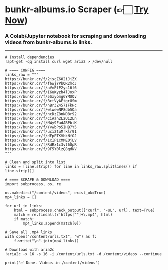 # bunkr-albums.io Scraper (👉🏻 [Try Now](https://colab.research.google.com/github/profinderbro/bunker/blob/main/bunker.ipynb))

### A Colab/Jupyter notebook for scraping and downloading videos from **bunkr-albums.io** links.  
---
```
# Install dependencies
!apt-get -qq install curl wget aria2 > /dev/null

# ==== CONFIG ====
links_raw = """
https://bunkr.cr/f/2jscZ602iJjZX
https://bunkr.cr/f/f6wjYPbQR2mcJ
https://bunkr.cr/f/aVmPfP2ys16f6
https://bunkr.cr/f/I6uKyzh4lJoxP
https://bunkr.cr/f/5Sxyomg6YMUQv
https://bunkr.cr/f/BctVyAEtgrUSm
https://bunkr.cr/f/nBr3Z457IFkHc
https://bunkr.cr/f/wlwewNP8db5Qa
https://bunkr.cr/f/ncDzZ8nND8r92
https://bunkr.cr/f/CiAah2L2U12Ln
https://bunkr.cr/f/NWy9FadABPbtK
https://bunkr.cr/f/YvwbPo5IHB7Y5
https://bunkr.cr/f/uci2tuMrklr91
https://bunkr.cr/f/dFpPTKVbkNfOJ
https://bunkr.cr/f/1xIP1cMMEOjLV
https://bunkr.cr/f/RdRx1c3vt6UpR
https://bunkr.cr/f/9F5Y0lzQ8qdNV
"""

# Clean and split into list
links = [line.strip() for line in links_raw.splitlines() if line.strip()]

# ==== SCRAPE & DOWNLOAD ====
import subprocess, os, re

os.makedirs("/content/videos", exist_ok=True)
mp4_links = []

for url in links:
    html = subprocess.check_output(["curl", "-sL", url], text=True)
    match = re.findall(r'https[^"]+\.mp4', html)
    if match:
        mp4_links.append(match[0])

# Save all .mp4 links
with open("/content/urls.txt", "w") as f:
    f.write("\n".join(mp4_links))

# Download with aria2c
!aria2c -x 16 -s 16 -i /content/urls.txt -d /content/videos --continue

print("✅ Done. Videos in /content/videos")


```

